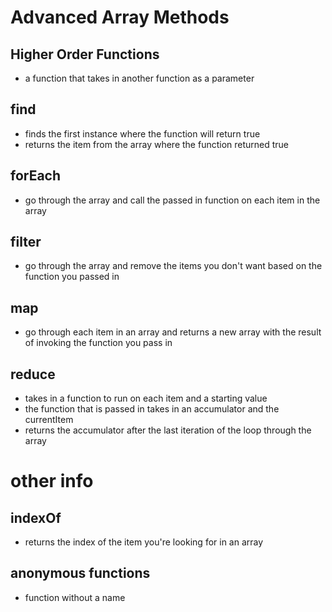 # Advanced Array Methods

## Higher Order Functions

- a function that takes in another function as a parameter

## find

- finds the first instance where the function will return true
- returns the item from the array where the function returned true

## forEach

- go through the array and call the passed in function on each item in the array

## filter

- go through the array and remove the items you don't want based on the function you passed in

## map

- go through each item in an array and returns a new array with the result of invoking the function you pass in

## reduce

- takes in a function to run on each item and a starting value
- the function that is passed in takes in an accumulator and the currentItem
- returns the accumulator after the last iteration of the loop through the array

# other info

## indexOf

- returns the index of the item you're looking for in an array


## anonymous functions

- function without a name